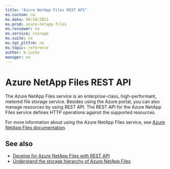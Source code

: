```yaml
---
title: "Azure NetApp Files REST API"
ms.custom: na
ms.date: 08/19/2021
ms.prod: azure-netapp-files
ms.reviewer: na
ms.service: storage
ms.suite: na
ms.tgt_pltfrm: na
ms.topic: reference
author: b-juche
manager: na
---
```

# Azure NetApp Files REST API
The Azure NetApp Files service is an enterprise-class, high-performant, metered file storage service. Besides using the Azure portal, you can also manage resources by using REST API. The REST API for the Azure NetApp Files service defines HTTP operations against the supported resources. 

For more information about using the Azure NetApp Files service, see [Azure NetApp Files documentation](https://docs.microsoft.com/azure/azure-netapp-files/). 

## See also
* [Develop for Azure NetApp Files with REST API](https://docs.microsoft.com/azure/azure-netapp-files/azure-netapp-files-develop-with-rest-api)
* [Understand the storage hierarchy of Azure NetApp Files](https://docs.microsoft.com/azure/azure-netapp-files/azure-netapp-files-understand-storage-hierarchy)
